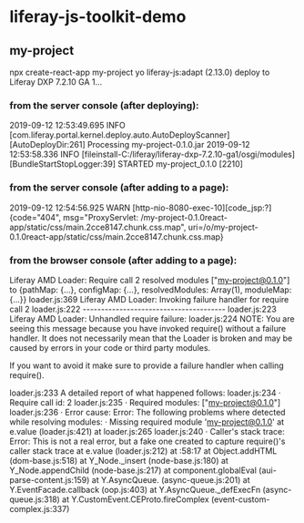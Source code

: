 # liferay-js-toolkit-demo

## my-project
npx create-react-app my-project
yo liferay-js:adapt (2.13.0)
deploy to Liferay DXP 7.2.10 GA 1...

### from the server console (after deploying):
2019-09-12 12:53:49.695 INFO  [com.liferay.portal.kernel.deploy.auto.AutoDeployScanner][AutoDeployDir:261] Processing my-project-0.1.0.jar
2019-09-12 12:53:58.336 INFO  [fileinstall-C:/liferay/liferay-dxp-7.2.10-ga1/osgi/modules][BundleStartStopLogger:39] STARTED my-project_0.1.0 [2210]

### from the server console (after adding to a page):
2019-09-12 12:54:56.925 WARN  [http-nio-8080-exec-10][code_jsp:?] {code="404", msg="ProxyServlet: /my-project-0.1.0react-app/static/css/main.2cce8147.chunk.css.map", uri=/o/my-project-0.1.0react-app/static/css/main.2cce8147.chunk.css.map}

### from the browser console (after adding to a page):
Liferay AMD Loader: Require call 2 resolved modules ["my-project@0.1.0"] to {pathMap: {…}, configMap: {…}, resolvedModules: Array(1), moduleMap: {…}}
loader.js:369 Liferay AMD Loader: Invoking failure handler for require call 2
loader.js:222 ---------------------------------------
loader.js:223 Liferay AMD Loader: Unhandled require failure:
loader.js:224 
NOTE: You are seeing this message because you have
invoked require() without a failure handler. It
does not necessarily mean that the Loader is
broken and may be caused by errors in your code or
third party modules.

If you want to avoid it make sure to provide a
failure handler when calling require().


loader.js:233 A detailed report of what happened follows:
loader.js:234   · Require call id: 2
loader.js:235   · Required modules: ["my-project@0.1.0"]
loader.js:236   · Error cause: Error: The following problems where detected while resolving modules:
    · Missing required module 'my-project@0.1.0'
    at e.value (loader.js:421)
    at loader.js:265
loader.js:240   · Caller's stack trace: Error: This is not a real error, but a fake one created to capture require()'s caller stack trace
    at e.value (loader.js:212)
    at <anonymous>:58:17
    at Object.addHTML (dom-base.js:518)
    at Y_Node._insert (node-base.js:180)
    at Y_Node.appendChild (node-base.js:217)
    at component.globalEval (aui-parse-content.js:159)
    at Y.AsyncQueue.<anonymous> (async-queue.js:201)
    at Y.EventFacade.callback (oop.js:403)
    at Y.AsyncQueue._defExecFn (async-queue.js:318)
    at Y.CustomEvent.CEProto.fireComplex (event-custom-complex.js:337)
